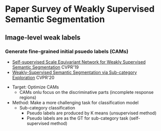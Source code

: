 # Paper Survey of Weakly Supervised Semantic Segmentation

## Image-level weak labels
### Generate fine-grained initial psuedo labels (CAMs)
- [Self-supervised Scale Equivariant Network for Weakly Supervised Semantic Segmentation](https://arxiv.org/abs/1909.03714) CVPR'19
- [Weakly-Supervised Semantic Segmentation via Sub-category Exploration](https://openaccess.thecvf.com/content_CVPR_2020/papers/Chang_Weakly-Supervised_Semantic_Segmentation_via_Sub-Category_Exploration_CVPR_2020_paper.pdf) CVPR'20
* Target: Optimize CAMs
  + CAMs onlu focus on the discriminative parts (incomplete response regions)
* Method: Make a more challenging task for classification model
  + Sub-category classification
    - Pseudo labels are produced by K means (unsupervised method)
    - Pseudo labels are as the GT for sub-category task (self-supervised method)
